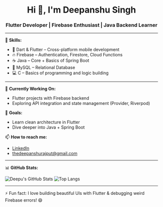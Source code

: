 <h1 align="center">Hi 👋, I'm Deepanshu Singh</h1>
<h3 align="center">Flutter Developer | Firebase Enthusiast | Java Backend Learner</h3>

---

🌱 **Skills:**

- 💙 Dart & Flutter – Cross-platform mobile development  
- 🔥 Firebase – Authentication, Firestore, Cloud Functions  
- ☕ Java – Core + Basics of Spring Boot  
- 🐚 MySQL – Relational Database  
- 💻 C – Basics of programming and logic building

---

🔭 **Currently Working On:**
- Flutter projects with Firebase backend
- Exploring API integration and state management (Provider, Riverpod)

🎯 **Goals:**
- Learn clean architecture in Flutter
- Dive deeper into Java + Spring Boot

📫 **How to reach me:**
- [LinkedIn](https://www.linkedin.com/in/thedeepanshurajput)
- thedeepanshurajput@gmail.com

---

📊 **GitHub Stats:**

![Deepu's GitHub Stats](https://github-readme-stats.vercel.app/api?username=thedeepurajput&show_icons=true&theme=tokyonight)
![Top Langs](https://github-readme-stats.vercel.app/api/top-langs/?username=thedeepurajput&layout=compact&theme=tokyonight)

---


⚡ Fun fact: I love building beautiful UIs with Flutter & debugging weird Firebase errors! 😄
